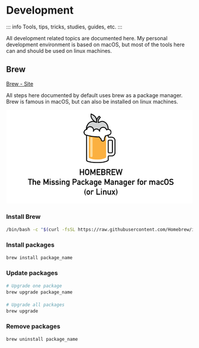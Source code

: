 # Development
::: info
Tools, tips, tricks, studies, guides, etc.
:::

All development related topics are documented here. 
My personal development environment is based on macOS, but most of the tools here can and should be used on linux machines.

## Brew

[Brew - Site](https://brew.sh/)

All steps here documented by default uses brew as a package manager.
Brew is famous in macOS, but can also be installed on linux machines.

![HomeBrew](./brew.png)

### Install Brew
```bash
/bin/bash -c "$(curl -fsSL https://raw.githubusercontent.com/Homebrew/install/HEAD/install.sh)"
```

### Install packages
```bash
brew install package_name
```

### Update packages
```bash
# Upgrade one package
brew upgrade package_name

# Upgrade all packages
brew upgrade
```

### Remove packages
```bash
brew uninstall package_name
```